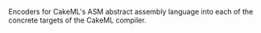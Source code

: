 Encoders for CakeML's ASM abstract assembly language into each of the concrete
targets of the CakeML compiler.
